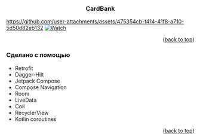 <!-- Improved compatibility of back to top link: See: https://github.com/othneildrew/Best-README-Template/pull/73 -->
<a name="readme-top"></a>


<br />
<div align="center">

  <h3 align="center">CardBank</h3>

</div>











<!-- ABOUT THE PROJECT -->
https://github.com/user-attachments/assets/475354cb-f414-41f8-a710-5d50d82eb132
[![Watch](https://github.com/user-attachments/assets/475354cb-f414-41f8-a710-5d50d82eb132)](https://github.com/user-attachments/assets/475354cb-f414-41f8-a710-5d50d82eb132)



<p align="right">(<a href="#readme-top">back to top</a>)</p>



### Сделано с помощью



* Retrofit
* Dagger-Hilt
* Jetpack Compose
* Compose Navigation
* Room
* LiveData
* Coil
* RecyclerView
* Kotlin coroutines

<p align="right">(<a href="#readme-top">back to top</a>)</p>
